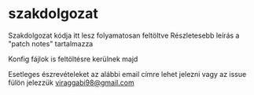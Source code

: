 # szakdolgozat

Szakdolgozat kódja itt lesz folyamatosan feltöltve 
Részletesebb leírás a "patch notes" tartalmazza

Konfig fájlok is feltöltésre kerülnek majd

Esetleges észrevételeket az alábbi email címre lehet jelezni vagy az issue fülön jelezzük
viraggabi98@gmail.com
